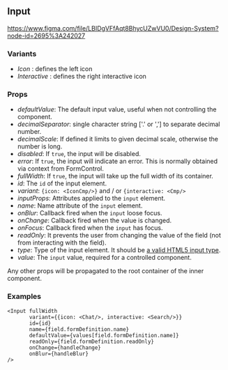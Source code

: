## Input 

https://www.figma.com/file/LBIDgVFfAqt8BhycUZwVU0/Design-System?node-id=2695%3A242027

### Variants

- *Icon* : defines the left icon 
- *Interactive* : defines the right interactive icon

### Props

- *defaultValue*: The default input value, useful when not controlling the component.
- *decimalSeparator*: single character string ['.' or ','] to separate decimal number.
- *decimalScale*: If defined it limits to given decimal scale, otherwise the number is long.
- *disabled*: If `true`, the input will be disabled.
- *error*: If `true`, the input will indicate an error. This is normally obtained via context from FormControl.
- *fullWidth*: If `true`, the input will take up the full width of its container.
- *id*: The `id` of the input element.
- *variant*: `{icon: <IconCmp/>}` and / or `{interactive: <Cmp/>`
- *inputProps*: Attributes applied to the `input` element.
- *name*: Name attribute of the `input` element.
- *onBlur*: Callback fired when the `input` loose focus.
- *onChange*: Callback fired when the value is changed.
- *onFocus*: Callback fired when the `input` has focus.
- *readOnly*: It prevents the user from changing the value of the field (not from interacting with the field).
- *type*: Type of the input element. It should be [a valid HTML5 input type](https://developer.mozilla.org/en-US/docs/Web/HTML/Element/input#Form_%3Cinput%3E_types).
- *value*: The `input` value, required for a controlled component.

Any other props will be propagated to the root container of the inner component. 

### Examples

``` 
<Input fullWidth
       variant={{icon: <Chat/>, interactive: <Search/>}}
       id={id}
       name={field.formDefinition.name}
       defaultValue={values[field.formDefinition.name]}
       readOnly={field.formDefinition.readOnly}
       onChange={handleChange}
       onBlur={handleBlur}
/>
```
